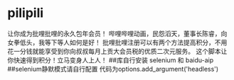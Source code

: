 # pilipili
让你成为批哩批哩的永久包年会员！
哔哩哔哩动画，民怨滔天，董事长陈睿，向女拳低头，我等下等人如何是好！
批哩批哩注册可以有两个方法提高积分，不用花一分钱就能享受到你向叔叔每月上贡大会员税的优质二次元服务。
这个脚本让你快速得到积分！立马变身人上人！
##库自行安装 selenium 和 baidu-aip
##selenium静默模式请自行配置 代码为options.add_argument('headless')
